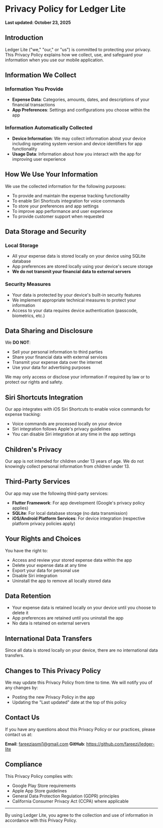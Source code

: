 # Privacy Policy for Ledger Lite

**Last updated: October 23, 2025**

## Introduction

Ledger Lite ("we," "our," or "us") is committed to protecting your privacy. This Privacy Policy explains how we collect, use, and safeguard your information when you use our mobile application.

## Information We Collect

### Information You Provide
- **Expense Data**: Categories, amounts, dates, and descriptions of your financial transactions
- **App Preferences**: Settings and configurations you choose within the app

### Information Automatically Collected
- **Device Information**: We may collect information about your device including operating system version and device identifiers for app functionality
- **Usage Data**: Information about how you interact with the app for improving user experience

## How We Use Your Information

We use the collected information for the following purposes:
- To provide and maintain the expense tracking functionality
- To enable Siri Shortcuts integration for voice commands
- To store your preferences and app settings
- To improve app performance and user experience
- To provide customer support when requested

## Data Storage and Security

### Local Storage
- All your expense data is stored locally on your device using SQLite database
- App preferences are stored locally using your device's secure storage
- **We do not transmit your financial data to external servers**

### Security Measures
- Your data is protected by your device's built-in security features
- We implement appropriate technical measures to protect your information
- Access to your data requires device authentication (passcode, biometrics, etc.)

## Data Sharing and Disclosure

We **DO NOT**:
- Sell your personal information to third parties
- Share your financial data with external services
- Transmit your expense data over the internet
- Use your data for advertising purposes

We may only access or disclose your information if required by law or to protect our rights and safety.

## Siri Shortcuts Integration

Our app integrates with iOS Siri Shortcuts to enable voice commands for expense tracking:
- Voice commands are processed locally on your device
- Siri integration follows Apple's privacy guidelines
- You can disable Siri integration at any time in the app settings

## Children's Privacy

Our app is not intended for children under 13 years of age. We do not knowingly collect personal information from children under 13.

## Third-Party Services

Our app may use the following third-party services:
- **Flutter Framework**: For app development (Google's privacy policy applies)
- **SQLite**: For local database storage (no data transmission)
- **iOS/Android Platform Services**: For device integration (respective platform privacy policies apply)

## Your Rights and Choices

You have the right to:
- Access and review your stored expense data within the app
- Delete your expense data at any time
- Export your data for personal use
- Disable Siri integration
- Uninstall the app to remove all locally stored data

## Data Retention

- Your expense data is retained locally on your device until you choose to delete it
- App preferences are retained until you uninstall the app
- No data is retained on external servers

## International Data Transfers

Since all data is stored locally on your device, there are no international data transfers.

## Changes to This Privacy Policy

We may update this Privacy Policy from time to time. We will notify you of any changes by:
- Posting the new Privacy Policy in the app
- Updating the "Last updated" date at the top of this policy

## Contact Us

If you have any questions about this Privacy Policy or our practices, please contact us at:

**Email**: fareezjasmi1@gmail.com
**GitHub**: https://github.com/fareezj/ledger-lite

## Compliance

This Privacy Policy complies with:
- Google Play Store requirements
- Apple App Store guidelines
- General Data Protection Regulation (GDPR) principles
- California Consumer Privacy Act (CCPA) where applicable

---

By using Ledger Lite, you agree to the collection and use of information in accordance with this Privacy Policy.